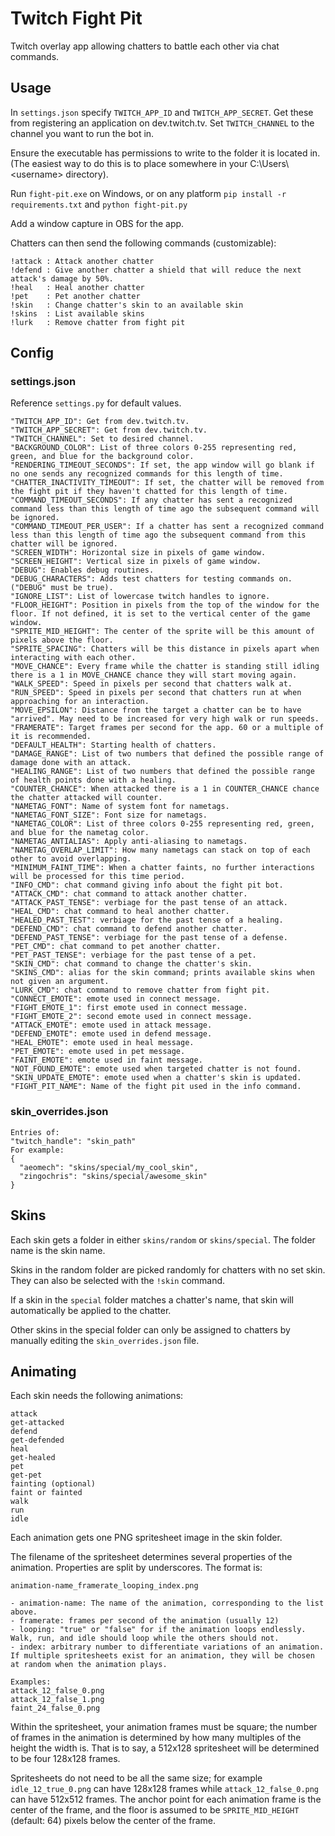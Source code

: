 # Twitch Fight Pit

Twitch overlay app allowing chatters to battle each other via chat commands.

## Usage

In `settings.json` specify `TWITCH_APP_ID` and `TWITCH_APP_SECRET`. Get these from registering an application on dev.twitch.tv. Set `TWITCH_CHANNEL` to the channel you want to run the bot in.

Ensure the executable has permissions to write to the folder it is located in. (The easiest way to do this is to place somewhere in your C:\Users\\<username\> directory).

Run `fight-pit.exe` on Windows, or on any platform `pip install -r requirements.txt` and `python fight-pit.py`

Add a window capture in OBS for the app.

Chatters can then send the following commands (customizable):
```
!attack : Attack another chatter
!defend : Give another chatter a shield that will reduce the next attack's damage by 50%.
!heal   : Heal another chatter
!pet    : Pet another chatter
!skin   : Change chatter's skin to an available skin
!skins  : List available skins
!lurk   : Remove chatter from fight pit
```

## Config

### settings.json

Reference `settings.py` for default values.
```
"TWITCH_APP_ID": Get from dev.twitch.tv.
"TWITCH_APP_SECRET": Get from dev.twitch.tv.
"TWITCH_CHANNEL": Set to desired channel.
"BACKGROUND_COLOR": List of three colors 0-255 representing red, green, and blue for the background color.
"RENDERING_TIMEOUT_SECONDS": If set, the app window will go blank if no one sends any recognized commands for this length of time.
"CHATTER_INACTIVITY_TIMEOUT": If set, the chatter will be removed from the fight pit if they haven't chatted for this length of time.
"COMMAND_TIMEOUT_SECONDS": If any chatter has sent a recognized command less than this length of time ago the subsequent command will be ignored.
"COMMAND_TIMEOUT_PER_USER": If a chatter has sent a recognized command less than this length of time ago the subsequent command from this chatter will be ignored.
"SCREEN_WIDTH": Horizontal size in pixels of game window.
"SCREEN_HEIGHT": Vertical size in pixels of game window.
"DEBUG": Enables debug routines.
"DEBUG_CHARACTERS": Adds test chatters for testing commands on. ("DEBUG" must be true).
"IGNORE_LIST": List of lowercase twitch handles to ignore.
"FLOOR_HEIGHT": Position in pixels from the top of the window for the floor. If not defined, it is set to the vertical center of the game window.
"SPRITE_MID_HEIGHT": The center of the sprite will be this amount of pixels above the floor.
"SPRITE_SPACING": Chatters will be this distance in pixels apart when interacting with each other.
"MOVE_CHANCE": Every frame while the chatter is standing still idling there is a 1 in MOVE_CHANCE chance they will start moving again.
"WALK_SPEED": Speed in pixels per second that chatters walk at.
"RUN_SPEED": Speed in pixels per second that chatters run at when approaching for an interaction.
"MOVE_EPSILON": Distance from the target a chatter can be to have "arrived". May need to be increased for very high walk or run speeds.
"FRAMERATE": Target frames per second for the app. 60 or a multiple of it is recommended.
"DEFAULT_HEALTH": Starting health of chatters.
"DAMAGE_RANGE": List of two numbers that defined the possible range of damage done with an attack.
"HEALING_RANGE": List of two numbers that defined the possible range of health points done with a healing.
"COUNTER_CHANCE": When attacked there is a 1 in COUNTER_CHANCE chance the chatter attacked will counter.
"NAMETAG_FONT": Name of system font for nametags.
"NAMETAG_FONT_SIZE": Font size for nametags.
"NAMETAG_COLOR": List of three colors 0-255 representing red, green, and blue for the nametag color.
"NAMETAG_ANTIALIAS": Apply anti-aliasing to nametags.
"NAMETAG_OVERLAP_LIMIT": How many nametags can stack on top of each other to avoid overlapping.
"MINIMUM_FAINT_TIME": When a chatter faints, no further interactions will be processed for this time period.
"INFO_CMD": chat command giving info about the fight pit bot.
"ATTACK_CMD": chat command to attack another chatter.
"ATTACK_PAST_TENSE": verbiage for the past tense of an attack.
"HEAL_CMD": chat command to heal another chatter.
"HEALED_PAST_TEST": verbiage for the past tense of a healing.
"DEFEND_CMD": chat command to defend another chatter.
"DEFEND_PAST_TENSE": verbiage for the past tense of a defense.
"PET_CMD": chat command to pet another chatter.
"PET_PAST_TENSE": verbiage for the past tense of a pet.
"SKIN_CMD": chat command to change the chatter's skin.
"SKINS_CMD": alias for the skin command; prints available skins when not given an argument.
"LURK_CMD": chat command to remove chatter from fight pit.
"CONNECT_EMOTE": emote used in connect message.
"FIGHT_EMOTE_1": first emote used in connect message.
"FIGHT_EMOTE_2": second emote used in connect message.
"ATTACK_EMOTE": emote used in attack message.
"DEFEND_EMOTE": emote used in defend message.
"HEAL_EMOTE": emote used in heal message.
"PET_EMOTE": emote used in pet message.
"FAINT_EMOTE": emote used in faint message.
"NOT_FOUND_EMOTE": emote used when targeted chatter is not found.
"SKIN_UPDATE_EMOTE": emote used when a chatter's skin is updated.
"FIGHT_PIT_NAME": Name of the fight pit used in the info command.
```

### skin_overrides.json

```
Entries of:
"twitch_handle": "skin_path"
For example:
{
  "aeomech": "skins/special/my_cool_skin",
  "zingochris": "skins/special/awesome_skin"
}
```

## Skins

Each skin gets a folder in either `skins/random` or `skins/special`. The folder name is the skin name.

Skins in the random folder are picked randomly for chatters with no set skin. They can also be selected with the `!skin` command.

If a skin in the `special` folder matches a chatter's name, that skin will automatically be applied to the chatter.

Other skins in the special folder can only be assigned to chatters by manually editing the `skin_overrides.json` file.

## Animating

Each skin needs the following animations:
```
attack
get-attacked
defend
get-defended
heal
get-healed
pet
get-pet
fainting (optional)
faint or fainted
walk
run
idle
```
Each animation gets one PNG spritesheet image in the skin folder.

The filename of the spritesheet determines several properties of the animation. Properties are split by underscores. The format is:
```
animation-name_framerate_looping_index.png

- animation-name: The name of the animation, corresponding to the list above.
- framerate: frames per second of the animation (usually 12)
- looping: "true" or "false" for if the animation loops endlessly. Walk, run, and idle should loop while the others should not.
- index: arbitrary number to differentiate variations of an animation. If multiple spritesheets exist for an animation, they will be chosen at random when the animation plays.

Examples:
attack_12_false_0.png
attack_12_false_1.png
faint_24_false_0.png
```

Within the spritesheet, your animation frames must be square; the number of frames in the animation is determined by how many multiples of the height the width is. That is to say, a 512x128 spritesheet will be determined to be four 128x128 frames.

Spritesheets do not need to be all the same size; for example `idle_12_true_0.png` can have 128x128 frames while `attack_12_false_0.png` can have 512x512 frames. The anchor point for each animation frame is the center of the frame, and the floor is assumed to be `SPRITE_MID_HEIGHT` (default: 64) pixels below the center of the frame.